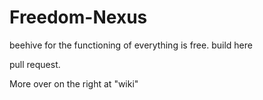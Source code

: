 Freedom-Nexus
=============

beehive for the functioning of everything is free.
build here

pull request.

More over on the right at "wiki"
